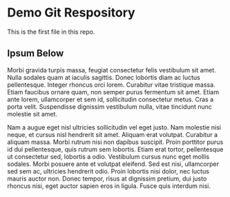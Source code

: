 # Demo Git Respository

This is the first file in this repo.

## Ipsum Below

Morbi gravida turpis massa, feugiat consectetur felis vestibulum sit amet. Nulla sodales quam at iaculis sagittis. Donec lobortis diam ac luctus pellentesque. Integer rhoncus orci lorem. Curabitur vitae tristique massa. Etiam faucibus ornare quam, non semper purus fermentum sit amet. Etiam ante lorem, ullamcorper et sem id, sollicitudin consectetur metus. Cras a porta velit. Suspendisse dignissim vestibulum nulla, vitae tincidunt nunc molestie sit amet.

Nam a augue eget nisl ultricies sollicitudin vel eget justo. Nam molestie nisi neque, et cursus nisl hendrerit sit amet. Aliquam erat volutpat. Curabitur a aliquam massa. Morbi rutrum nisi non dapibus suscipit. Proin porttitor purus id dui pellentesque, quis rutrum sem lobortis. Etiam erat tortor, pellentesque ut consectetur sed, lobortis a odio. Vestibulum cursus nunc eget mollis sodales. Morbi posuere ante et volutpat eleifend. Sed est nisi, ullamcorper sed sem ac, ultricies hendrerit odio. Proin lobortis nisi dolor, nec luctus mauris auctor non. Donec tempor, risus at dignissim pretium, dui justo rhoncus nisi, eget auctor sapien eros in ligula. Fusce quis interdum nisi.